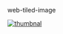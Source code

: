 web-tiled-image

[![thumbnal](https://github.com/cruft-ninja/web-tiled-image/blob/master/0001/tiles/0_0_0.jpg)](feral.ninja)





